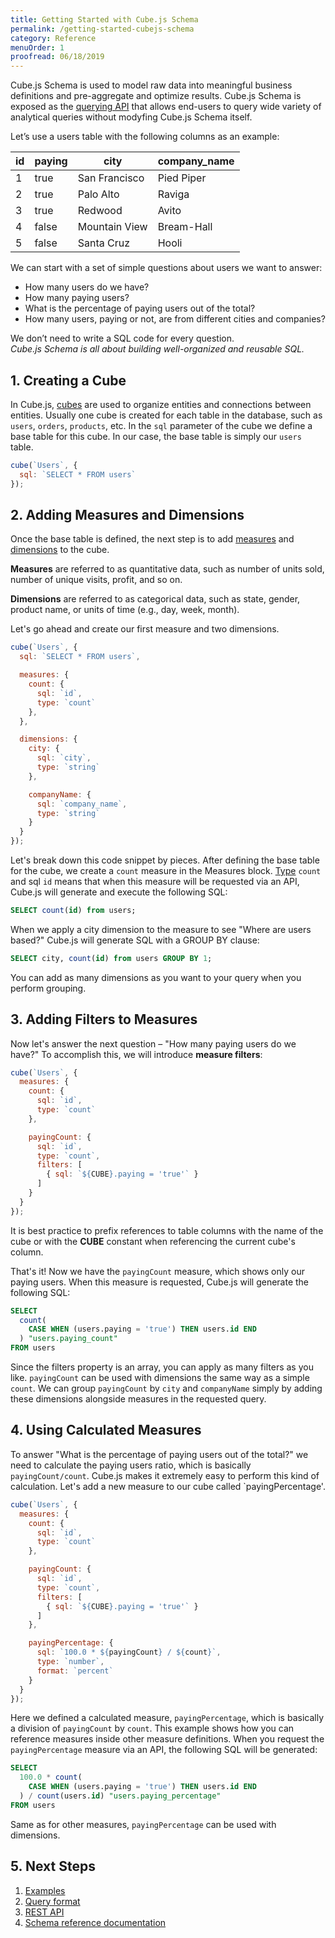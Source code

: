```yaml
---
title: Getting Started with Cube.js Schema
permalink: /getting-started-cubejs-schema
category: Reference
menuOrder: 1
proofread: 06/18/2019
---
```


Cube.js Schema is used to model raw data into meaningful business definitions and pre-aggregate and optimize results.
Cube.js Schema is exposed as the [querying API](rest-api) that allows end-users to query wide variety of analytical queries without modyfing Cube.js Schema itself.

Let’s use a users table with the following columns as an example:

| id | paying  | city  | company_name |
| -- | ------- | ----- | -----------  |
| 1  | true    | San Francisco | Pied Piper   |
| 2  | true    | Palo Alto | Raviga       |
| 3  | true    | Redwood | Avito        |
| 4  | false   | Mountain View | Bream-Hall   |
| 5  | false   | Santa Cruz | Hooli        |

We can start with a set of simple questions about users we want to answer:
* How many users do we have?
* How many paying users?
* What is the percentage of paying users out of the total?
* How many users, paying or not, are from different cities and companies?

We don’t need to write a SQL code for every question. <br /> *Cube.js Schema is all about building well-organized and reusable SQL.*


## 1. Creating a Cube

In Cube.js, [cubes](cube) are used to organize entities and connections between entities. Usually one cube is created for each table in the database, such as `users`, `orders`, `products`, etc. In the `sql` parameter of the cube we define a base table for this cube. In our case, the base table is simply our `users` table.

```javascript
cube(`Users`, {
  sql: `SELECT * FROM users`
});
```
## 2. Adding Measures and Dimensions

Once the base table is defined, the next step is to add [measures](measures) and [dimensions](dimensions) to the cube.

<div class="block help-block">
  <p><b>Measures</b> are referred to as quantitative data, such as number of units sold, number of unique visits, profit, and so on.</p>
  <p><b>Dimensions</b> are referred to as categorical data, such as state, gender, product name, or units of time (e.g., day, week, month).</p>
</div>

Let's go ahead and create our first measure and two dimensions.

```javascript
cube(`Users`, {
  sql: `SELECT * FROM users`,

  measures: {
    count: {
      sql: `id`,
      type: `count`
    },
  },

  dimensions: {
    city: {
      sql: `city`,
      type: `string`
    },

    companyName: {
      sql: `company_name`,
      type: `string`
    }
  }
});
```

Let's break down this code snippet by pieces. After defining the base table for the cube, we create a `count` measure in the Measures block. [Type](types-and-formats) `count` and sql `id` means that when this measure will be requested via an API, Cube.js will generate and execute the following SQL:

```sql
SELECT count(id) from users;
```

When we apply a city dimension to the measure to see "Where are users based?" Cube.js will generate SQL with a GROUP BY clause:

```sql
SELECT city, count(id) from users GROUP BY 1;
```

You can add as many dimensions as you want to your query when you perform grouping.

## 3. Adding Filters to Measures

Now let's answer the next question – "How many paying users do we have?" To
accomplish this, we will introduce __measure filters__:

```javascript
cube(`Users`, {
  measures: {
    count: {
      sql: `id`,
      type: `count`
    },

    payingCount: {
      sql: `id`,
      type: `count`,
      filters: [
        { sql: `${CUBE}.paying = 'true'` }
      ]
    }
  }
});
```

<div class="block help-block">
  <p>
    It is best practice to prefix references to table columns with the name of the cube or with the <b>CUBE</b> constant when referencing the current cube's column.
  </p>
</div>

That's it! Now we have the `payingCount` measure, which shows only our paying users.
When this measure is requested, Cube.js will generate the following SQL:

```sql
SELECT
  count(
    CASE WHEN (users.paying = 'true') THEN users.id END
  ) "users.paying_count"
FROM users
```

Since the filters property is an array, you can apply as many filters as you
like. `payingCount` can be used with dimensions the same way as a simple
`count`. We can group `payingCount` by `city` and `companyName` simply by adding these
dimensions alongside measures in the requested query.

## 4. Using Calculated Measures
To answer "What is the percentage of paying users out of the total?" we need to
calculate the paying users ratio, which is basically `payingCount/count`. Cube.js makes
it extremely easy to perform this kind of calculation. Let's add a new measure to
our cube called `payingPercentage'.

```javascript
cube(`Users`, {
  measures: {
    count: {
      sql: `id`,
      type: `count`
    },

    payingCount: {
      sql: `id`,
      type: `count`,
      filters: [
        { sql: `${CUBE}.paying = 'true'` }
      ]
    },

    payingPercentage: {
      sql: `100.0 * ${payingCount} / ${count}`,
      type: `number`,
      format: `percent`
    }
  }
});
```

Here we defined a calculated measure, `payingPercentage`, which is basically a division of `payingCount` by `count`. This example shows how you can reference
measures inside other measure definitions. When you request the `payingPercentage` measure
via an API, the following SQL will be generated:

```sql
SELECT
  100.0 * count(
    CASE WHEN (users.paying = 'true') THEN users.id END
  ) / count(users.id) "users.paying_percentage"
FROM users
```

Same as for other measures, `payingPercentage` can be used with dimensions.

## 5. Next Steps

1. [Examples](examples)
2. [Query format](query-format)
3. [REST API](rest-api)
4. [Schema reference documentation](cube)
